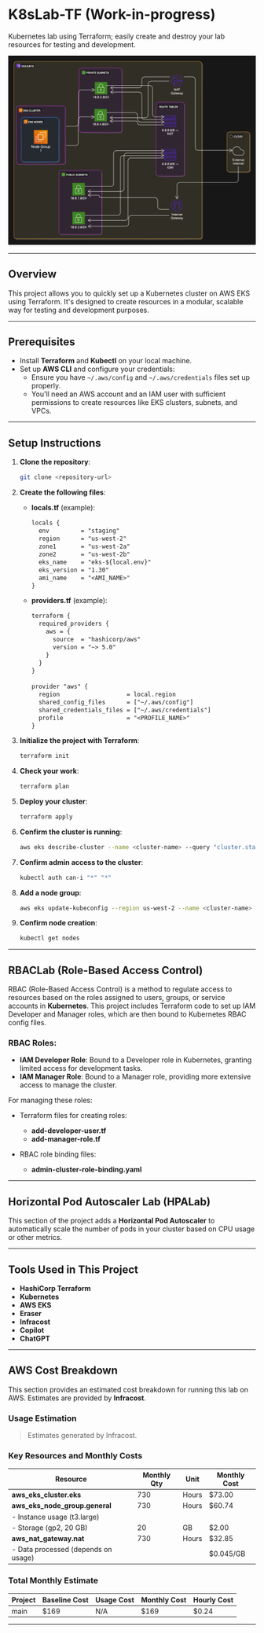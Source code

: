 
# K8sLab-TF (Work-in-progress)

Kubernetes lab using Terraform; easily create and destroy your lab resources for testing and development.

![K8sLab-basic](./docs/K8sLab-basic1.png)

---

## Overview

This project allows you to quickly set up a Kubernetes cluster on AWS EKS using Terraform. It's designed to create resources in a modular, scalable way for testing and development purposes.

---

## Prerequisites

* Install **Terraform** and **Kubectl** on your local machine.
* Set up **AWS CLI** and configure your credentials:
  - Ensure you have `~/.aws/config` and `~/.aws/credentials` files set up properly.
  - You'll need an AWS account and an IAM user with sufficient permissions to create resources like EKS clusters, subnets, and VPCs.

---

## Setup Instructions

1. **Clone the repository**:
   ```bash
   git clone <repository-url>
   ```

2. **Create the following files**:
   
   - **locals.tf** (example):
     ```hcl
     locals {
       env         = "staging"
       region      = "us-west-2"
       zone1       = "us-west-2a"
       zone2       = "us-west-2b"
       eks_name    = "eks-${local.env}"
       eks_version = "1.30"
       ami_name    = "<AMI_NAME>"
     }
     ```

   - **providers.tf** (example):
     ```hcl
     terraform {
       required_providers {
         aws = {
           source  = "hashicorp/aws"
           version = "~> 5.0"
         }
       }
     }

     provider "aws" {
       region                   = local.region
       shared_config_files      = ["~/.aws/config"]
       shared_credentials_files = ["~/.aws/credentials"]
       profile                  = "<PROFILE_NAME>"
     }
     ```

3. **Initialize the project with Terraform**:
   ```bash
   terraform init
   ```

4. **Check your work**:
   ```bash
   terraform plan
   ```

5. **Deploy your cluster**:
   ```bash
   terraform apply
   ```

6. **Confirm the cluster is running**:
   ```bash
   aws eks describe-cluster --name <cluster-name> --query "cluster.status"
   ```

7. **Confirm admin access to the cluster**:
   ```bash
   kubectl auth can-i "*" "*"
   ```

8. **Add a node group**:
   ```bash
   aws eks update-kubeconfig --region us-west-2 --name <cluster-name>
   ```

9. **Confirm node creation**:
   ```bash
   kubectl get nodes
   ```

---

## RBACLab (Role-Based Access Control)

RBAC (Role-Based Access Control) is a method to regulate access to resources based on the roles assigned to users, groups, or service accounts in **Kubernetes**. This project includes Terraform code to set up IAM Developer and Manager roles, which are then bound to Kubernetes RBAC config files.

### RBAC Roles:
* **IAM Developer Role**: Bound to a Developer role in Kubernetes, granting limited access for development tasks.
* **IAM Manager Role**: Bound to a Manager role, providing more extensive access to manage the cluster.
  
For managing these roles:
- Terraform files for creating roles:
  - **add-developer-user.tf**
  - **add-manager-role.tf**
  
- RBAC role binding files:
  - **admin-cluster-role-binding.yaml**

---

## Horizontal Pod Autoscaler Lab (HPALab)

This section of the project adds a **Horizontal Pod Autoscaler** to automatically scale the number of pods in your cluster based on CPU usage or other metrics.

---

## Tools Used in This Project

* **HashiCorp Terraform**
* **Kubernetes**
* **AWS EKS**
* **Eraser**
* **Infracost**
* **Copilot**
* **ChatGPT**

---

## AWS Cost Breakdown

This section provides an estimated cost breakdown for running this lab on AWS. Estimates are provided by **Infracost**.

### Usage Estimation

> Estimates generated by Infracost.

### Key Resources and Monthly Costs

| Resource                         | Monthly Qty | Unit   | Monthly Cost |
|-----------------------------------|-------------|--------|--------------|
| **aws_eks_cluster.eks**           | 730         | Hours  | $73.00       |
| **aws_eks_node_group.general**    | 730         | Hours  | $60.74       |
| - Instance usage (t3.large)       |             |        |              |
| - Storage (gp2, 20 GB)            | 20          | GB     | $2.00        |
| **aws_nat_gateway.nat**           | 730         | Hours  | $32.85       |
| - Data processed (depends on usage) |           |        | $0.045/GB    |

### Total Monthly Estimate
| Project | Baseline Cost | Usage Cost | Monthly Cost | Hourly Cost |
|---------|---------------|------------|--------------|-------------|
| main    | $169          | N/A        |       $169   |       $0.24 |
---------------------------------------------------------------------

